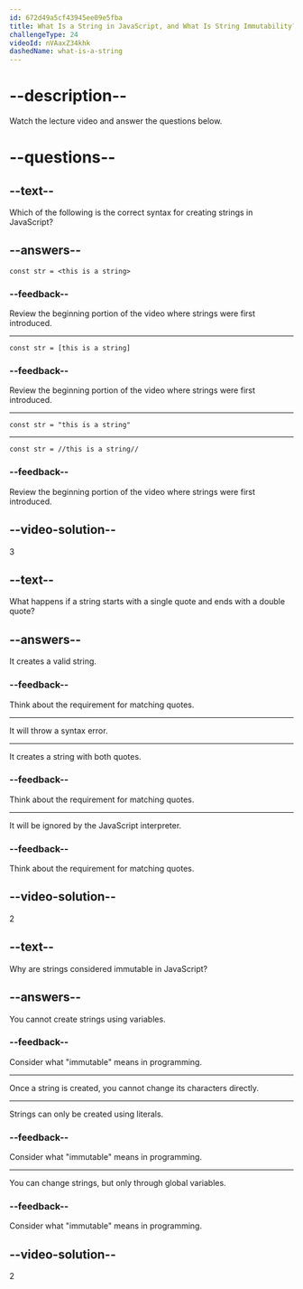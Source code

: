 ```yaml
---
id: 672d49a5cf43945ee09e5fba
title: What Is a String in JavaScript, and What Is String Immutability?
challengeType: 24
videoId: nVAaxZ34khk
dashedName: what-is-a-string
---
```


# --description--

Watch the lecture video and answer the questions below.

# --questions--

## --text--

Which of the following is the correct syntax for creating strings in JavaScript?

## --answers--

`const str = <this is a string>`

### --feedback--

Review the beginning portion of the video where strings were first introduced.

---

`const str = [this is a string]`

### --feedback--

Review the beginning portion of the video where strings were first introduced.

---

`const str = "this is a string"`

---

`const str = //this is a string//`

### --feedback--

Review the beginning portion of the video where strings were first introduced.

## --video-solution--

3

## --text--

What happens if a string starts with a single quote and ends with a double quote?

## --answers--

It creates a valid string.

### --feedback--

Think about the requirement for matching quotes.

---

It will throw a syntax error.

---

It creates a string with both quotes.

### --feedback--

Think about the requirement for matching quotes.

---

It will be ignored by the JavaScript interpreter.

### --feedback--

Think about the requirement for matching quotes.

## --video-solution--

2

## --text--

Why are strings considered immutable in JavaScript?

## --answers--

You cannot create strings using variables.

### --feedback--

Consider what "immutable" means in programming.

---

Once a string is created, you cannot change its characters directly.

---

Strings can only be created using literals.

### --feedback--

Consider what "immutable" means in programming.

---

You can change strings, but only through global variables.

### --feedback--

Consider what "immutable" means in programming.

## --video-solution--

2
